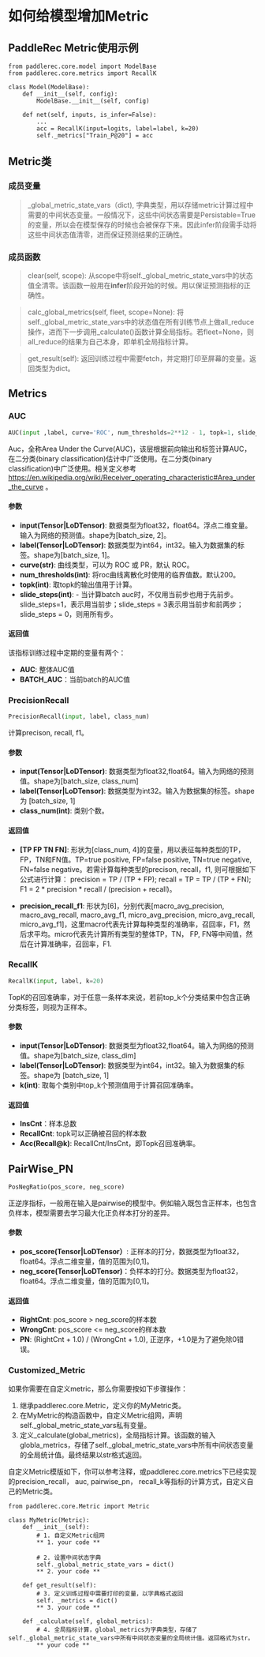 # 如何给模型增加Metric

## PaddleRec Metric使用示例
```
from paddlerec.core.model import ModelBase
from paddlerec.core.metrics import RecallK

class Model(ModelBase):
    def __init__(self, config):
        ModelBase.__init__(self, config)

    def net(self, inputs, is_infer=False):
        ...
        acc = RecallK(input=logits, label=label, k=20)
        self._metrics["Train_P@20"] = acc
```
## Metric类
### 成员变量
> _global_metric_state_vars（dict), 
字典类型，用以存储metric计算过程中需要的中间状态变量。一般情况下，这些中间状态需要是Persistable=True的变量，所以会在模型保存的时候也会被保存下来。因此infer阶段需手动将这些中间状态值清零，进而保证预测结果的正确性。

### 成员函数
> clear(self, scope):
从scope中将self._global_metric_state_vars中的状态值全清零。该函数一般用在**infer**阶段开始的时候。用以保证预测指标的正确性。

> calc_global_metrics(self, fleet, scope=None):
将self._global_metric_state_vars中的状态值在所有训练节点上做all_reduce操作，进而下一步调用_calculate()函数计算全局指标。若fleet=None，则all_reduce的结果为自己本身，即单机全局指标计算。

> get_result(self): 返回训练过程中需要fetch，并定期打印至屏幕的变量。返回类型为dict。

## Metrics
### AUC
```python
AUC(input ,label, curve='ROC', num_thresholds=2**12 - 1, topk=1, slide_steps=1)
```
Auc，全称Area Under the Curve(AUC)，该层根据前向输出和标签计算AUC，在二分类(binary classification)估计中广泛使用。在二分类(binary classification)中广泛使用。相关定义参考 https://en.wikipedia.org/wiki/Receiver_operating_characteristic#Area_under_the_curve 。

#### 参数
- **input(Tensor|LoDTensor)**: 数据类型为float32，float64。浮点二维变量。输入为网络的预测值。shape为[batch_size, 2]。
- **label(Tensor|LoDTensor)**: 数据类型为int64，int32。输入为数据集的标签。shape为[batch_size, 1]。
- **curve(str)**: 曲线类型，可以为 ROC 或 PR，默认 ROC。 
- **num_thresholds(int)**: 将roc曲线离散化时使用的临界值数。默认200。
- **topk(int)**: 取topk的输出值用于计算。
- **slide_steps(int)**: - 当计算batch auc时，不仅用当前步也用于先前步。slide_steps=1，表示用当前步；slide_steps = 3表示用当前步和前两步；slide_steps = 0，则用所有步。

#### 返回值
该指标训练过程中定期的变量有两个：
- **AUC**: 整体AUC值
- **BATCH_AUC**：当前batch的AUC值


### PrecisionRecall
```python
PrecisionRecall(input, label, class_num)
```
计算precison, recall, f1。

#### 参数
- **input(Tensor|LoDTensor)**: 数据类型为float32,float64。输入为网络的预测值。shape为[batch_size, class_num]
- **label(Tensor|LoDTensor)**: 数据类型为int32。输入为数据集的标签。shape为 [batch_size, 1] 
- **class_num(int)**: 类别个数。

#### 返回值
- **[TP FP TN FN]**: 形状为[class_num, 4]的变量，用以表征每种类型的TP，FP，TN和FN值。TP=true positive, FP=false positive, TN=true negative, FN=false negative。若需计算每种类型的precison, recall，f1, 则可根据如下公式进行计算：
precision = TP / (TP + FP); recall = TP = TP / (TP + FN); F1 = 2 * precision * recall / (precision + recall)。

- **precision_recall_f1**: 形状为[6]，分别代表[macro_avg_precision, macro_avg_recall, macro_avg_f1, micro_avg_precision, micro_avg_recall, micro_avg_f1]，这里macro代表先计算每种类型的准确率，召回率，F1，然后求平均。micro代表先计算所有类型的整体TP，TN， FP, FN等中间值，然后在计算准确率，召回率，F1.


### RecallK
```python
RecallK(input, label, k=20)
```
TopK的召回准确率，对于任意一条样本来说，若前top_k个分类结果中包含正确分类标签，则视为正样本。

#### 参数
- **input(Tensor|LoDTensor)**: 数据类型为float32,float64。输入为网络的预测值。shape为[batch_size, class_dim]
- **label(Tensor|LoDTensor)**: 数据类型为int64，int32。输入为数据集的标签。shape为 [batch_size, 1] 
- **k(int)**: 取每个类别中top_k个预测值用于计算召回准确率。

#### 返回值
- **InsCnt**：样本总数
- **RecallCnt**: topk可以正确被召回的样本数
- **Acc(Recall@k)**: RecallCnt/InsCnt，即Topk召回准确率。

## PairWise_PN
```python
PosNegRatio(pos_score, neg_score)
```
正逆序指标，一般用在输入是pairwise的模型中。例如输入既包含正样本，也包含负样本，模型需要去学习最大化正负样本打分的差异。

#### 参数
- **pos_score(Tensor|LoDTensor）**: 正样本的打分，数据类型为float32，float64。浮点二维变量，值的范围为[0,1]。
- **neg_score(Tensor|LoDTensor)**：负样本的打分。数据类型为float32，float64。浮点二维变量，值的范围为[0,1]。

#### 返回值
- **RightCnt**: pos_score > neg_score的样本数
- **WrongCnt**: pos_score <= neg_score的样本数
- **PN**: (RightCnt + 1.0) / (WrongCnt + 1.0), 正逆序，+1.0是为了避免除0错误。

### Customized_Metric
如果你需要在自定义metric，那么你需要按如下步骤操作：
1. 继承paddlerec.core.Metric，定义你的MyMetric类。
2. 在MyMetric的构造函数中，自定义Metric组网，声明self._global_metric_state_vars私有变量。
3. 定义_calculate(global_metrics)，全局指标计算。该函数的输入globla_metrics，存储了self._global_metric_state_vars中所有中间状态变量的全局统计值。最终结果以str格式返回。

自定义Metric模版如下，你可以参考注释，或paddlerec.core.metrics下已经实现的precision_recall， auc, pairwise_pn， recall_k等指标的计算方式，自定义自己的Metric类。
```
from paddlerec.core.Metric import Metric

class MyMetric(Metric):
    def __init__(self):
        # 1. 自定义Metric组网
        ** 1. your code **

        # 2. 设置中间状态字典
        self._global_metric_state_vars = dict()
        ** 2. your code **

    def get_result(self):
        # 3. 定义训练过程中需要打印的变量，以字典格式返回
        self. _metrics = dict()
        ** 3. your code **

    def _calculate(self, global_metrics):
        # 4. 全局指标计算，global_metrics为字典类型，存储了self._global_metric_state_vars中所有中间状态变量的全局统计值。返回格式为str。
        ** your code **
```
